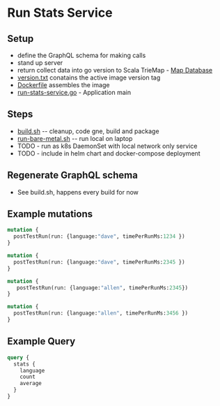 # Run Stats Service

## Setup

* define the GraphQL schema for making calls
* stand up server
* return collect data into go version to Scala TrieMap - [Map Database](./graph/collection.go)
* [version.txt](./version.txt) conatains the active image version tag
* [Dockerfile](./Dockerfile) assembles the image
* [run-stats-service.go](./run-stats-service.go) - Application main

## Steps

* [build.sh](./build.sh) -- cleanup, code gne, build and package
* [run-bare-metal.sh](./run-bare-metal.sh) -- run local on laptop
* TODO - run as k8s DaemonSet with local network only service
* TODO - include in helm chart and docker-compose deployment

## Regenerate GraphQL schema

* See build.sh, happens every build for now

## Example mutations

``` graphql
mutation {
  postTestRun(run: {language:"dave", timePerRunMs:1234 })    
}

mutation {
  postTestRun(run: {language:"dave", timePerRunMs:2345 })    
}

mutation {
   postTestRun(run: {language:"allen", timePerRunMs:2345})
}

mutation {
  postTestRun(run: {language:"allen", timePerRunMs:3456 })    
}
```

## Example Query

```graphql
query {
  stats {
    language
    count
    average
  }
}
```
